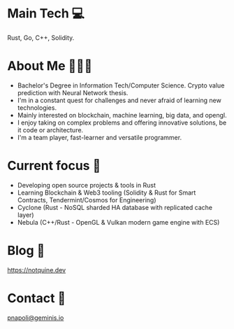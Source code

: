 # Main Tech 💻

Rust, Go, C++, Solidity.

# About Me 🧔🏻‍♂️

- Bachelor's Degree in Information Tech/Computer Science. Crypto value prediction with Neural Network thesis.
- I'm in a constant quest for challenges and never afraid of learning new technologies. 
- Mainly interested on blockchain, machine learning, big data, and opengl. 
- I enjoy taking on complex problems and offering innovative solutions, be it code or architecture. 
- I'm a team player, fast-learner and versatile programmer.

# Current focus 🚀

- Developing open source projects & tools in Rust
- Learning Blockchain & Web3 tooling (Solidity & Rust for Smart Contracts, Tendermint/Cosmos for Engineering)
- Cyclone (Rust - NoSQL sharded HA database with replicated cache layer)
- Nebula (C++/Rust - OpenGL & Vulkan modern game engine with ECS)

# Blog 📖

https://notquine.dev

# Contact 📧

pnapoli@geminis.io
